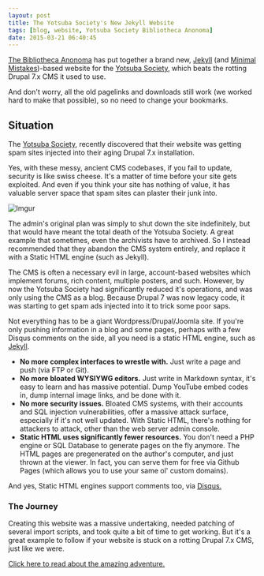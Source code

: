 ```yaml
---
layout: post
title: The Yotsuba Society's New Jekyll Website
tags: [blog, website, Yotsuba Society Bibliotheca Anonoma]
date: 2015-03-21 06:40:45
---
```


[The Bibliotheca Anonoma](http://github.com/bibanon/bibanon/wiki) has put together a brand new, [Jekyll](http://jekyllrb.com/) (and [Minimal Mistakes](http://mmistakes.github.io/minimal-mistakes))-based website for the [Yotsuba Society](http://yotsubasociety.org), which beats the rotting Drupal 7.x CMS it used to use. 

And don't worry, all the old pagelinks and downloads still work (we worked hard to make that possible), so no need to change your bookmarks.

## Situation

The [Yotsuba Society](http://www.yotsubasociety.org), recently discovered that their website was getting spam sites injected into their aging Drupal 7.x installation. 

Yes, with these messy, ancient CMS codebases, if you fail to update, security is like swiss cheese. It's a matter of time before your site gets exploited. And even if you think your site has nothing of value, it has valuable server space that spam sites can plaster their junk into.

![Imgur](http://i.imgur.com/j8Klw8T.png)

The admin's original plan was simply to shut down the site indefinitely, but that would have meant the total death of the Yotsuba Society. A great example that sometimes, even the archivists have to archived. So I instead recommended that they abandon the CMS system entirely, and replace it with a Static HTML engine (such as Jekyll). 

The CMS is often a necessary evil in large, account-based websites which implement forums, rich content, multiple posters, and such. However, by now the Yotsuba Society had significantly reduced it's operations, and was only using the CMS as a blog. Because Drupal 7 was now legacy code, it was starting to get spam ads injected into it to trick some poor saps.

Not everything has to be a giant Wordpress/Drupal/Joomla site. If you're only pushing information in a blog and some pages, perhaps with a few Disqus comments on the side, all you need is a static HTML engine, such as [Jekyll](http://jekyllrb.com/).

* **No more complex interfaces to wrestle with.** Just write a page and push (via FTP or Git).
* **No more bloated WYSIYWG editors.** Just write in Markdown syntax, it's easy to learn and has massive potential. Dump YouTube embed codes in, dump internal image links, and be done with it.
* **No more security issues.** Bloated CMS systems, with their accounts and SQL injection vulnerabilities, offer a massive attack surface, especially if it's not well updated. With Static HTML, there's nothing for attackers to attack, other than the web server admin console.
* **Static HTML uses significantly fewer resources.** You don't need a PHP engine or SQL Database to generate pages on the fly anymore. The HTML pages are pregenerated on the author's computer, and just thrown at the viewer. In fact, you can serve them for free via Github Pages (which allows you to use your same ol' custom domains).

And yes, Static HTML engines support comments too, via [Disqus.](https://help.disqus.com/customer/portal/articles/472138-jekyll-installation-instructions)

### The Journey

Creating this website was a massive undertaking, needed patching of several import scripts, and took quite a bit of time to get working. But it's a great example to follow if your website is stuck on a rotting Drupal 7.x CMS, just like we were.

[Click here to read about the amazing adventure.](http://blog.bibanon.org/basc/migrating-to-jekyll-from-drupal/)
